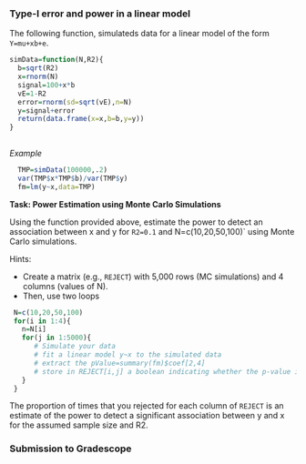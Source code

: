

### Type-I error and power in a linear model

The following function, simulateds data for a linear model of the form `Y=mu+xb+e`.

```r
simData=function(N,R2){
  b=sqrt(R2)
  x=rnorm(N)
  signal=100+x*b 
  vE=1-R2
  error=rnorm(sd=sqrt(vE),n=N) 
  y=signal+error
  return(data.frame(x=x,b=b,y=y))
}
 
```

*Example*

```r
  TMP=simData(100000,.2)
  var(TMP$x*TMP$b)/var(TMP$y)
  fm=lm(y~x,data=TMP)
```

**Task: Power Estimation using Monte Carlo Simulations**

Using the function provided above, estimate the power to detect an association between x and y for `R2=0.1` and N=c(10,20,50,100)` using Monte Carlo simulations.

Hints:

  - Create a matrix (e.g., `REJECT`) with 5,000 rows (MC simulations) and 4 columns (values of N).
  - Then, use two loops

```r
 N=c(10,20,50,100)
 for(i in 1:4){
   n=N[i]
   for(j in 1:5000){
      # Simulate your data
      # fit a linear model y~x to the simulated data
      # extract the pValue=summary(fm)$coef[2,4]
      # store in REJECT[i,j] a boolean indicating whether the p-value is smaller than 0.05
   }
 }
```

The proportion of times that you rejected for each column of `REJECT` is an estimate of the power to detect a significant association between y and x for the assumed sample size and R2.

### Submission to Gradescope

